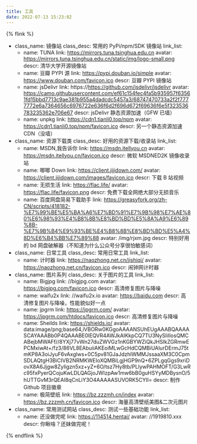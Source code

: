 ```yaml
---
title: 工具
date: 2022-07-13 15:23:02
---
```


{% flink %}

- class_name: 镜像站
  class_desc: 常用的 PyPi/npm/SDK 镜像站
  link_list:
  - name: TUNA
    link: https://mirrors.tuna.tsinghua.edu.cn
    avatar: https://mirrors.tuna.tsinghua.edu.cn/static/img/logo-small.png
    descr: 清华大学开源镜像站
  - name: 豆瓣 PYPI 源
    link: https://pypi.douban.io/simple
    avatar: https://www.douban.com/favicon.ico
    descr: 豆瓣 PYPI 镜像站
  - name: jsDelivr
    link: https://https://github.com/jsdelivr/jsdelivr
    avatar: https://camo.githubusercontent.com/ef61c154fec4fa5b935957f63561fd15bbd7713c9ae381b955a4dadcdc5457a3/68747470733a2f2f7777772e6a7364656c6976722e636f6d2f696d672f69636f6e5f323536783235362e706e67
    descr: jsDelivr 静态资源加速（GFW 已墙）
  - name: unpkg
    link: https://cdn1.tianli0.top/npm
    avatar: https://cdn1.tianli0.top/npm/favicon.ico
    descr: 另一个静态资源加速 CDN（没墙）
- class_name: 资源下载类
  class_desc: 好用的资源下载/收录站
  link_list:
  - name: MSDN,我告诉你
    link: https://msdn.itellyou.cn
    avatar: https://msdn.itellyou.cn/favicon.ico
    descr: 微软 MSDNED2K 镜像收录站
  - name: 唧唧 Down
    link: https://client.jijidown.com/
    avatar: https://client.jijidown.com/images/favicon.ico
    descr: 下载 B 站视频
  - name: 无损生活
    link: https://flac.life/
    avatar: https://flac.life/favicon.png
    descr: 免费下载全网绝大部分无损音乐
  - name: 百度网盘简易下载助手
    link: https://greasyfork.org/zh-CN/scripts/418182-%E7%99%BE%E5%BA%A6%E7%BD%91%E7%9B%98%E7%AE%80%E6%98%93%E4%B8%8B%E8%BD%BD%E5%8A%A9%E6%89%8B-%E7%9B%B4%E9%93%BE%E4%B8%8B%E8%BD%BD%E5%A4%8D%E6%B4%BB%E7%89%88
    avatar: /img/rjxm.jpg
    descr: 特别好用的 bd 网盘破解器（不知道为什么公众号分享很怕敏感词）
- class_name: 日常工具
  class_desc: 常用日常工具
  link_list:
  - name: 计时器
    link: https://naozhong.net.cn/jishiqi/
    avatar: https://naozhong.net.cn/favicon.ico
    descr: 闹钟网计时器
- class_name: 图片系列
  class_desc: 关于图片的工具
  link_list:
  - name: Bigjpg
    link: //bigjpg.com
    avatar: https://bigjpg.com/favicon.ico
    descr: 高清修复图片与降噪
  - name: waifu2x
    link: //waifu2x.io
    avatar: https://baidu.com
    descr: 高清修复图片与降噪，性能貌似好一点
  - name: jpgrm
    link: https://jpgrm.com/
    avatar: https://jpgrm.com/htdocs/favicon.ico
    descr: 高清修复图片与降噪
  - name: Sheilds
    link: https://shields.io/
    avatar: data:image/png;base64,iVBORw0KGgoAAAANSUhEUgAAABQAAAASCAYAAABb0P4QAAABE0lEQVR4AWJkAIKkpCQ7TU3NySIiIlosQMCABejbMWAFf//8YXj77vWn27duZWVGz1nKGBYWZiQkJHSIkZGRmwEPCMxiwAt+/fz3/86VL8EAbuiiAKEoiMLwGcHdCQMBiUAlurDErmJ75tmKP8A3oiJyuF6vAxglws+0C5pv81GJaJdzhlWMMJssaaXM3C0CpmSDLAQtgH3BiCIVB2NRMKWEIoXQMBiLgjHGP9nQ+6ZPLgqGgs9xriDovX8A6Jjgw8ZyIigzn5xz+yZ+6O/tsz7Hy8tb/PLlywPAHMOFT/G3LwRc95fxPyerQCojuKwLDLQAGjoJWIzpAw1mw6bB0guHSYyMDBysnO/5hUTTGvM3rQEAI8qCnLiY3O4AAAAASUVORK5CYII=
    descr: 制作 Github 项目徽章
  - name: 极简壁纸
    link: https://bz.zzzmh.cn/index
    avatar: https://bz.zzzmh.cn/favicon.ico
    descr: 海量高清壁纸美图&二次元图片
- class_name: 常用测试网站
  class_desc: 测试一些基础功能
  link_list:
  - name: 还没做完呢
    link: https://114514.hentai/
    avatar: //1919810.xxx
    descr: 你瞅啥？还妹做完呢！

{% endflink %}
